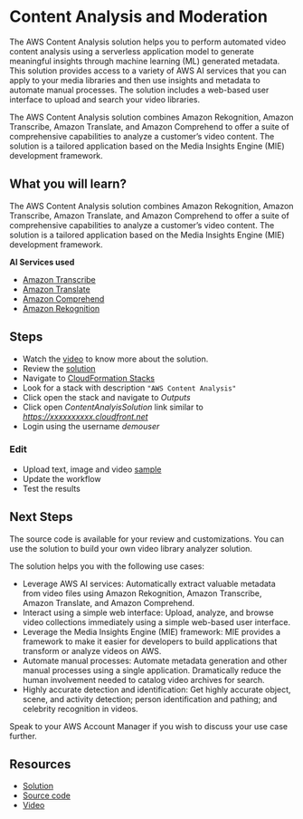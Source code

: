 # Content Analysis and Moderation

The AWS Content Analysis solution helps you to perform automated video content analysis using a serverless application model to generate meaningful insights through machine learning (ML) generated metadata. This solution provides access to a variety of AWS AI services that you can apply to your media libraries and then use insights and metadata to automate manual processes. The solution includes a web-based user interface to upload and search your video libraries.

The AWS Content Analysis solution combines Amazon Rekognition, Amazon Transcribe, Amazon Translate, and Amazon Comprehend to offer a suite of comprehensive capabilities to analyze a customer’s video content. The solution is a tailored application based on the Media Insights Engine (MIE) development framework.

## What you will learn?
The AWS Content Analysis solution combines Amazon Rekognition, Amazon Transcribe, Amazon Translate, and Amazon Comprehend to offer a suite of comprehensive capabilities to analyze a customer’s video content. The solution is a tailored application based on the Media Insights Engine (MIE) development framework.

**AI Services used**
- [Amazon Transcribe](https://aws.amazon.com/transcribe/)
- [Amazon Translate](https://aws.amazon.com/translate/)
- [Amazon Comprehend](https://aws.amazon.com/comprehend/)
- [Amazon Rekognition](https://aws.amazon.com/rekognition/)

## Steps
- Watch the [video](https://www.youtube.com/watch?v=IPOepbCM__0) to know more about the solution.
- Review the [solution](https://aws.amazon.com/solutions/implementations/aws-content-analysis/)
- Navigate to [CloudFormation Stacks](https://ap-southeast-2.console.aws.amazon.com/cloudformation/home?region=ap-southeast-2#/stacks?filteringStatus=active&filteringText=&viewNested=false&hideStacks=false&stackId=)
- Look for a stack with description `"AWS Content Analysis"`
- Click open the stack and navigate to *Outputs*
- Click open *ContentAnalyisSolution* link similar to *https://xxxxxxxxxx.cloudfront.net*
- Login using the username *demouser*
### Edit
- Upload text, image and video [sample](./data/Team_Seah_-_Feng_Shui.mp4)
- Update the workflow
- Test the results

## Next Steps
The source code is available for your review and customizations. You can use the solution to build your own video library analyzer solution.

The solution helps you with the following use cases:
- Leverage AWS AI services: Automatically extract valuable metadata from video files using Amazon Rekognition, Amazon Transcribe, Amazon Translate, and Amazon Comprehend.
- Interact using a simple web interface: Upload, analyze, and browse video collections immediately using a simple web-based user interface.
- Leverage the Media Insights Engine (MIE) framework: MIE provides a framework to make it easier for developers to build applications that transform or analyze videos on AWS.
- Automate manual processes: Automate metadata generation and other manual processes using a single application. Dramatically reduce the human involvement needed to catalog video archives for search.
- Highly accurate detection and identification: Get highly accurate object, scene, and activity detection; person identification and pathing; and celebrity recognition in videos.

Speak to your AWS Account Manager if you wish to discuss your use case further.

## Resources
- [Solution](https://aws.amazon.com/solutions/implementations/aws-content-analysis/)
- [Source code](https://github.com/awslabs/aws-content-analysis)
- [Video](https://www.youtube.com/watch?v=IPOepbCM__0)